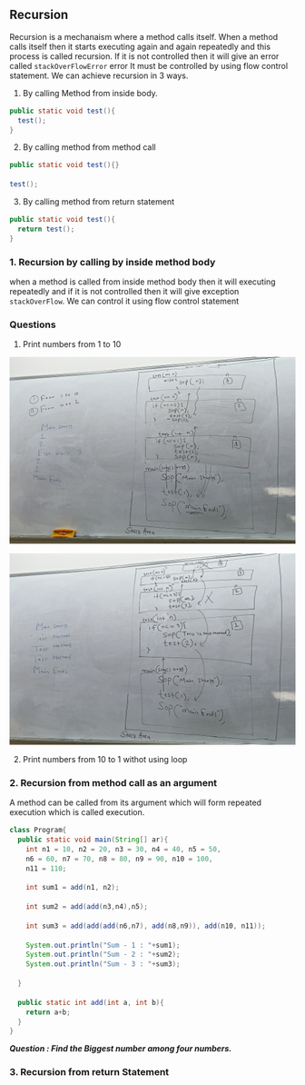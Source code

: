 ## Recursion
Recursion is a mechanaism where a method calls itself.
When a method calls itself then it starts executing again and again repeatedly and this process is called recursion.
If it is not controlled then it will give an error called `stackOverFlowError` error
It must be controlled by using flow control statement.
We can achieve recursion in 3 ways.

1. By calling Method from inside body.

```java
public static void test(){
  test();
}
```

2. By calling method from method call
```java
public static void test(){}

test();
```

3. By calling method from return statement
```java
public static void test(){
  return test();
}
```



### 1. Recursion by calling by inside method body

when a method is called from inside method body then it will executing repeatedly and if it is not controlled then it will give exception `stackOverFlow`. We can control it using flow control statement

### Questions

1. Print numbers from 1 to 10

![alt text](13.jpg)

![alt text](10.jpg)

2. Print numbers from 10 to 1 withot using loop


### 2. Recursion from method call as an argument

A method can be called from its argument which will form repeated execution which is called execution.

```java
class Program{
  public static void main(String[] ar){
    int n1 = 10, n2 = 20, n3 = 30, n4 = 40, n5 = 50,
    n6 = 60, n7 = 70, n8 = 80, n9 = 90, n10 = 100,
    n11 = 110;

    int sum1 = add(n1, n2);

    int sum2 = add(add(n3,n4),n5);

    int sum3 = add(add(add(n6,n7), add(n8,n9)), add(n10, n11));

    System.out.println("Sum - 1 : "+sum1);
    System.out.println("Sum - 2 : "+sum2);
    System.out.println("Sum - 3 : "+sum3);

  }

  public static int add(int a, int b){
    return a+b;
  }
}
```

***Question : Find the Biggest number among four numbers.***


### 3. Recursion from return Statement





